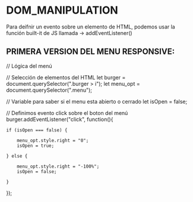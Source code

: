 # DOM_MANIPULATION

Para deifnir un evento sobre un elemento de HTML, podemos usar la función built-it de JS llamada -> addEventListener()



## PRIMERA VERSION DEL MENU RESPONSIVE:

// Lógica del menú

// Selección de elementos del HTML
let burger = document.querySelector(".burger > i");
let menu_opt = document.querySelector(".menu");

// Variable para saber si el menu esta abierto o cerrado
let isOpen = false;

// Definimos evento click sobre el boton del menú
burger.addEventListener("click", function(){
    
    if (isOpen === false) {

        menu_opt.style.right = "0";
        isOpen = true;

    } else {

        menu_opt.style.right = "-100%";
        isOpen = false;

    }
    
});